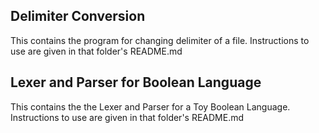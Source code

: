 ## Delimiter Conversion

This contains the program for changing delimiter of a file. Instructions to use are given in that folder's README.md


## Lexer and Parser for Boolean Language

This contains the the Lexer and Parser for a Toy Boolean Language. Instructions to use are given in that folder's README.md